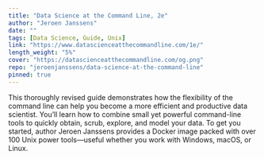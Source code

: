 ```yaml
---
title: "Data Science at the Command Line, 2e"
author: "Jeroen Janssens"
date: ""
tags: [Data Science, Guide, Unix]
link: "https://www.datascienceatthecommandline.com/1e/"
length_weight: "5%"
cover: "https://datascienceatthecommandline.com/og.png"
repo: "jeroenjanssens/data-science-at-the-command-line"
pinned: true
---
```


This thoroughly revised guide demonstrates how the flexibility of the command line can help you become a more efficient and productive data scientist. You’ll learn how to combine small yet powerful command-line tools to quickly obtain, scrub, explore, and model your data. To get you started, author Jeroen Janssens provides a Docker image packed with over 100 Unix power tools—useful whether you work with Windows, macOS, or Linux.
